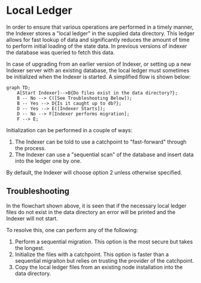 # Local Ledger

In order to ensure that various operations are performed in a timely manner, the Indexer stores a "local ledger" in the supplied data directory.  This ledger allows for fast lookup of data and significantly reduces the amount of time to perform initial loading of the state data. In previous versions of indexer the database was queried to fetch this data.

In case of upgrading from an earlier version of Indexer, or setting up a new Indexer server with an existing database, the local ledger must sometimes be initialized when the Indexer is started.  A simplified flow is shown below:

```mermaid
graph TD;
    A[Start Indexer]-->B{Do files exist in the data directory?};
    B -- No --> C([See Troubleshooting Below]);
    B -- Yes --> D{Is it caught up to db?};
    D -- Yes --> E([Indexer Starts]);
    D -- No --> F[Indexer performs migration];
    F --> E;
```

Initialization can be performed in a couple of ways:

1) The Indexer can be told to use a catchpoint to "fast-forward" through the process.
2) The Indexer can use a "sequential scan" of the database and insert data into the ledger one by one.

By default, the Indexer will choose option 2 unless otherwise specified.

## Troubleshooting

In the flowchart shown above, it is seen that if the necessary local ledger files do not exist in the data directory an error will be printed and the Indexer will not start.

To resolve this, one can perform any of the following:

1) Perform a sequential migration.  This option is the most secure but takes the longest.
2) Initialize the files with a catchpoint.  This option is faster than a sequential migraiton but relies on trusting the provider of the catchpoint.
3) Copy the local ledger files from an existing node installation into the data directory.

